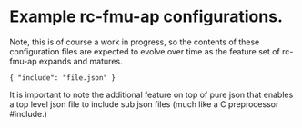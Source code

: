 # Example rc-fmu-ap configurations.

Note, this is of course a work in progress, so the contents of these
configuration files are expected to evolve over time as the feature
set of rc-fmu-ap expands and matures.

    { "include": "file.json" }

It is important to note the additional feature on top of pure json
that enables a top level json file to include sub json files (much
like a C preprocessor #include.)